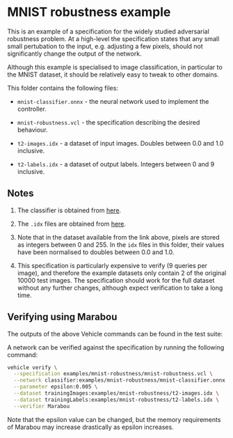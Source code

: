 # MNIST robustness example

This is an example of a specification for the widely studied adversarial
robustness problem.
At a high-level the specification states that any small small pertubation to the
input, e.g. adjusting a few pixels, should not significantly change the output
of the network.

Although this example is specialised to image classification, in particular
to the MNIST dataset, it should be relatively easy to tweak to other domains.

This folder contains the following files:

- `mnist-classifier.onnx` - the neural network used to implement the controller.

- `mnist-robustness.vcl` - the specification describing the desired behaviour.

- `t2-images.idx` - a dataset of input images. Doubles between 0.0 and 1.0 inclusive.

- `t2-labels.idx` - a dataset of output labels. Integers between 0 and 9 inclusive.

## Notes

1. The classifier is obtained from [here](https://github.com/onnx/models/blob/main/vision/classification/mnist/model/mnist-12.onnx).

2. The `.idx` files are obtained from [here](http://yann.lecun.com/exdb/mnist/).

3. Note that in the dataset available from the link above, pixels are stored as integers between 0 and 255. In the `idx` files in this folder, their values have been normalised to doubles between 0.0 and 1.0.

4. This specification is particularly expensive to verify (9 queries per image), and therefore the example datasets only contain 2 of the original 10000 test images.
The specification should work for the full dataset without any further changes, although expect verification to take a long time.

## Verifying using Marabou

The outputs of the above Vehicle commands can be found in the test suite:

A network can be verified against the specification by running the following command:

```bash
vehicle verify \
  --specification examples/mnist-robustness/mnist-robustness.vcl \
  --network classifier:examples/mnist-robustness/mnist-classifier.onnx \
  --parameter epsilon:0.005 \
  --dataset trainingImages:examples/mnist-robustness/t2-images.idx \
  --dataset trainingLabels:examples/mnist-robustness/t2-labels.idx \
  --verifier Marabou
```

Note that the epsilon value can be changed, but the memory requirements of
Marabou may increase drastically as epsilon increases.
